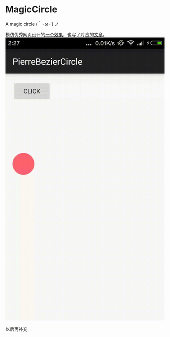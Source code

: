 # MagicCircle
A magic circle (｀･ω･´)  ノ

模仿优秀网页设计的[一个效果][1]，也写了对应的[文章][2]。
![pic01.gif-302.1kB](art/pic01.gif)

以后再补充

  [1]: http://weibo.com/1773655610/CzUai6Gid?type=comment#_rnd1442252060746
  [2]: http://www.jianshu.com/p/791d3a791ec2#
